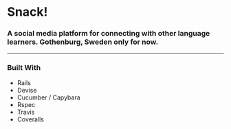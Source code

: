 # Snack!
### A social media platform for connecting with other language learners. Gothenburg, Sweden only for now.
___________

### Built With
- Rails
- Devise
- Cucumber / Capybara
- Rspec
- Travis
- Coveralls